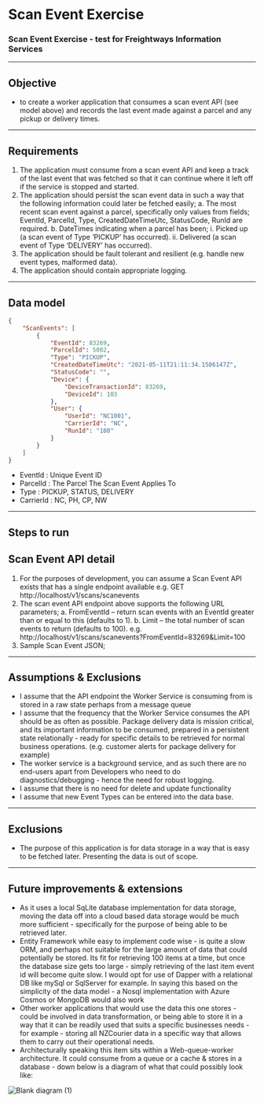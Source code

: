 # Scan Event Exercise
### Scan Event Exercise - test for Freightways Information Services

----

## Objective
- to create a worker application that consumes a scan event API (see model above) and records the last event made against a parcel and any pickup or delivery times.

----

## Requirements
1. The application must consume from a scan event API and keep a track of the last event that was
fetched so that it can continue where it left off if the service is stopped and started.
2. The application should persist the scan event data in such a way that the following information could
later be fetched easily;
  a. The most recent scan event against a parcel, specifically only values from fields; EventId,
ParcelId, Type, CreatedDateTimeUtc, StatusCode, RunId are required.
  b. DateTimes indicating when a parcel has been;
    i. Picked up (a scan event of Type ‘PICKUP’ has occurred).
    ii. Delivered (a scan event of Type ‘DELIVERY’ has occurred).
3. The application should be fault tolerant and resilient (e.g. handle new event types, malformed data).
4. The application should contain appropriate logging.

----

## Data model
```json
{
    "ScanEvents": [
        {
            "EventId": 83269,
            "ParcelId": 5002,
            "Type": "PICKUP",
            "CreatedDateTimeUtc": "2021-05-11T21:11:34.1506147Z",
            "StatusCode": "",
            "Device": {
                "DeviceTransactionId": 83269,
                "DeviceId": 103
            },
            "User": {
                "UserId": "NC1001",
                "CarrierId": "NC",
                "RunId": "100"
            }
        }
    ]
}
```
- EventId : Unique Event ID
- ParcelId : The Parcel The Scan Event Applies To
- Type : PICKUP, STATUS, DELIVERY
- CarrierId : NC, PH, CP, NW

---

## Steps to run

## Scan Event API detail
1. For the purposes of development, you can assume a Scan Event API exists that has a single endpoint
available e.g. GET http://localhost/v1/scans/scanevents
2. The scan event API endpoint above supports the following URL parameters;
  a. FromEventId – return scan events with an EventId greater than or equal to this (defaults to 1).
  b. Limit – the total number of scan events to return (defaults to 100). e.g. http://localhost/v1/scans/scanevents?FromEventId=83269&Limit=100
3. Sample Scan Event JSON;

----

## Assumptions & Exclusions
- I assume that the API endpoint the Worker Service is consuming from is stored in a raw state perhaps from a message queue
- I assume that the frequency that the Worker Service consumes the API should be as often as possible. Package delivery data is mission critical, and its important information to be consumed, prepared in a persistent state relationally - ready for specific details to be retrieved for normal business operations. (e.g. customer alerts for package delivery for example)
- The worker service is a background service, and as such there are no end-users apart from Developers who need to do diagnostics/debugging - hence the need for robust logging.
- I assume that there is no need for delete and update functionality
- I assume that new Event Types can be entered into the data base.

---

## Exclusions
- The purpose of this application is for data storage in a way that is easy to be fetched later. Presenting the data is out of scope.
---

## Future improvements & extensions
- As it uses a local SqLite database implementation for data storage, moving the data off into a cloud based data storage would be much more sufficient - specifically for the purpose of being able to be retrieved later. 
- Entity Framework while easy to implement code wise - is quite a slow ORM, and perhaps not suitable for the large amount of data that could potentially be stored. Its fit for retrieving 100 items at a time, but once the database size gets too large - simply retrieving of the last item event id will become quite slow. I would opt for use of Dapper with a relational DB like mySql or SqlServer for example. In saying this based on the simplicity of the data model - a Nosql implementation with Azure Cosmos or MongoDB would also work
- Other worker applications that would use the data this one stores - could be involved in data transformation, or being able to store it in a way that it can be readily used that suits a specific businesses needs - for example - storing all NZCourier data in a specific way that allows them to carry out their operational needs.
- Architecturally speaking this item sits within a Web-queue-worker architecture. It could consume from a queue or a cache & stores in a database - down below is a diagram of what that could possibly look like:

![Blank diagram (1)](https://user-images.githubusercontent.com/18294830/214822423-e4abcf81-363f-472e-8c37-ff0b4c3f93f4.png)
